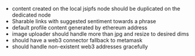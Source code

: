 - content created on the local jsipfs node should be duplicated on the dedicated node
- Sharable links with suggested sentiment towards a phrase
- default profile content generated by ethereum address
- image uploader should handle more than jpg and resize to desired dims
- should have a web3 connector fallback to metamask
- should handle non-existent web3 addresses gracefully
